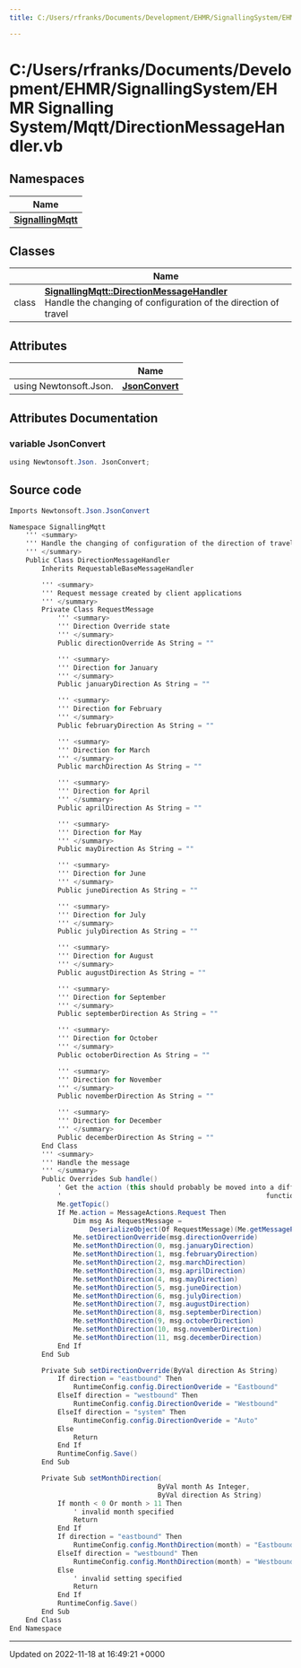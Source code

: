 ```yaml
---
title: C:/Users/rfranks/Documents/Development/EHMR/SignallingSystem/EHMR Signalling System/Mqtt/DirectionMessageHandler.vb

---
```


# C:/Users/rfranks/Documents/Development/EHMR/SignallingSystem/EHMR Signalling System/Mqtt/DirectionMessageHandler.vb



## Namespaces

| Name           |
| -------------- |
| **[SignallingMqtt](/SignallingSystem-doc/mainsystem/Namespaces/namespaceSignallingMqtt/)**  |

## Classes

|                | Name           |
| -------------- | -------------- |
| class | **[SignallingMqtt::DirectionMessageHandler](/SignallingSystem-doc/mainsystem/Classes/classSignallingMqtt_1_1DirectionMessageHandler/)** <br>Handle the changing of configuration of the direction of travel  |

## Attributes

|                | Name           |
| -------------- | -------------- |
| ﻿using Newtonsoft.Json. | **[JsonConvert](/SignallingSystem-doc/mainsystem/Files/DirectionMessageHandler_8vb/#variable-jsonconvert)**  |



## Attributes Documentation

### variable JsonConvert

```csharp
﻿using Newtonsoft.Json. JsonConvert;
```



## Source code

```csharp
Imports Newtonsoft.Json.JsonConvert

Namespace SignallingMqtt
    ''' <summary>
    ''' Handle the changing of configuration of the direction of travel
    ''' </summary>
    Public Class DirectionMessageHandler
        Inherits RequestableBaseMessageHandler

        ''' <summary>
        ''' Request message created by client applications
        ''' </summary>
        Private Class RequestMessage
            ''' <summary>
            ''' Direction Override state
            ''' </summary>
            Public directionOverride As String = ""

            ''' <summary>
            ''' Direction for January
            ''' </summary>
            Public januaryDirection As String = ""

            ''' <summary>
            ''' Direction for February
            ''' </summary>
            Public februaryDirection As String = ""

            ''' <summary>
            ''' Direction for March
            ''' </summary>
            Public marchDirection As String = ""

            ''' <summary>
            ''' Direction for April
            ''' </summary>
            Public aprilDirection As String = ""

            ''' <summary>
            ''' Direction for May
            ''' </summary>
            Public mayDirection As String = ""

            ''' <summary>
            ''' Direction for June
            ''' </summary>
            Public juneDirection As String = ""

            ''' <summary>
            ''' Direction for July
            ''' </summary>
            Public julyDirection As String = ""

            ''' <summary>
            ''' Direction for August
            ''' </summary>
            Public augustDirection As String = ""

            ''' <summary>
            ''' Direction for September
            ''' </summary>
            Public septemberDirection As String = ""

            ''' <summary>
            ''' Direction for October
            ''' </summary>
            Public octoberDirection As String = ""

            ''' <summary>
            ''' Direction for November
            ''' </summary>
            Public novemberDirection As String = ""

            ''' <summary>
            ''' Direction for December
            ''' </summary>
            Public decemberDirection As String = ""
        End Class
        ''' <summary>
        ''' Handle the message
        ''' </summary>
        Public Overrides Sub handle()
            ' Get the action (this should probably be moved into a different
            '                                                   function)
            Me.getTopic()
            If Me.action = MessageActions.Request Then
                Dim msg As RequestMessage =
                    DeserializeObject(Of RequestMessage)(Me.getMessagePayload())
                Me.setDirectionOverride(msg.directionOverride)
                Me.setMonthDirection(0, msg.januaryDirection)
                Me.setMonthDirection(1, msg.februaryDirection)
                Me.setMonthDirection(2, msg.marchDirection)
                Me.setMonthDirection(3, msg.aprilDirection)
                Me.setMonthDirection(4, msg.mayDirection)
                Me.setMonthDirection(5, msg.juneDirection)
                Me.setMonthDirection(6, msg.julyDirection)
                Me.setMonthDirection(7, msg.augustDirection)
                Me.setMonthDirection(8, msg.septemberDirection)
                Me.setMonthDirection(9, msg.octoberDirection)
                Me.setMonthDirection(10, msg.novemberDirection)
                Me.setMonthDirection(11, msg.decemberDirection)
            End If
        End Sub

        Private Sub setDirectionOverride(ByVal direction As String)
            If direction = "eastbound" Then
                RuntimeConfig.config.DirectionOveride = "Eastbound"
            ElseIf direction = "westbound" Then
                RuntimeConfig.config.DirectionOveride = "Westbound"
            ElseIf direction = "system" Then
                RuntimeConfig.config.DirectionOveride = "Auto"
            Else
                Return
            End If
            RuntimeConfig.Save()
        End Sub

        Private Sub setMonthDirection(
                                     ByVal month As Integer,
                                     ByVal direction As String)
            If month < 0 Or month > 11 Then
                ' invalid month specified
                Return
            End If
            If direction = "eastbound" Then
                RuntimeConfig.config.MonthDirection(month) = "Eastbound"
            ElseIf direction = "westbound" Then
                RuntimeConfig.config.MonthDirection(month) = "Westbound"
            Else
                ' invalid setting specified
                Return
            End If
            RuntimeConfig.Save()
        End Sub
    End Class
End Namespace
```


-------------------------------

Updated on 2022-11-18 at 16:49:21 +0000
